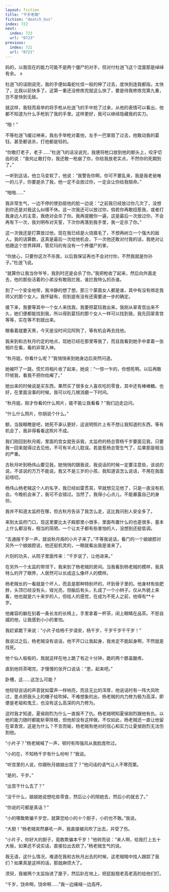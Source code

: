 ```yaml
---
layout: fiction
title: "千岁老贼"
fiction: "deatch_bus"
index: 722
next:
  index: 723
  url: "0723"
previous:
  index: 721
  url: "0721"
---
```

妈的，以我现在的能力可能不是两个僵尸的对手，但对付杜逍飞这个混蛋那是绰绰有余。 ≥

杜逍飞的话刚说完，我的手便如毒蛇吐信一般的伸了过去，度快到连我都指，太快了，比我以前快多了。这第一重还没修炼完就这么快了，要是待我修炼完第九重，岂不是快到无敌。

就这样，我轻而易举的将手枪从杜逍飞的手中抢了过来，从他的表情可以看出，他都不知道为什么手枪到了我的手里。这样更好，我可以继续隐藏我的实力。

“啪！”

不等杜逍飞缓过神来，我右手举枪对着他，左手一巴掌扇了过去，他敢动我的葛钰，甚至都该杀，打他都是轻的。

“你敢打老子，老子……”杜逍飞的话没说完，我便将枪口放到他的额头上，咬牙切齿的说：“我何止敢打你，我还敢一枪崩了你，你给我放老实点，不然你的死期到了。”

一听到这话，他立马变软了，他说：“我警告你啊，你可不要乱来，我是我老爸唯一的儿子，你要是杀了我，他一定不会放过你，一定会让你给我赔命。”

“啪啪……”

我非常生气，一边不停的使劲扇他的脸一边说：“之前我已经放过你几次了，没想到你还是对我这么纠缠不休。这一次我还可以放过你，倘若你再敢招惹我，或者打我身边人的主意，我绝对会杀了你。我再提醒你一遍，这是最后一次放过你，不会再有下一次，我刘明布对天誓，下次你再落到我手里，我一定杀了你。”

这一次我还是打算放过他，现在我已经是火烧眉毛了，不想再树立一个强大的敌人。我的话算数，这真是最后一次给他机会，下一次他还敢对付我的话，我绝对让他跟这个世界拜拜，管尼玛的有没有一个养僵尸的爹。

“你放心，只要你这次不杀我，以后我保证再也不会对付你，不然我就是你孙子。”杜逍飞说。

“就算你让我当你爷爷，我到时还是会杀了你。”我把枪收了起来，然后向外面走去，他的那些活着的小弟没有敢阻拦我，谁拦我特么的杀谁。

到了一个安全地带，我冷静的想了想，那三个蒙面女人都是谁，其中有没有绑走我师父的那个女人。我怀疑有，但到底有没有还需要进一步的确定。

接下来，我要等其中一个女人来找我，我要把葛钰救出来。我刚从翠青宫出来不久，她们便都能找到我，所以得到葛钰的那个女人一样可以找到我，我先回翠青宫等等，实在等不到就出来。

眼看着就要天黑，今天是没时间见阿狗了，等有机会再去找他。

我来到和古秋月约定的地点，现她已经在那里等我了，而且我看到她手中拿着一张相片在看，看的非常入神。

“秋月姐，你看什么呢？”我悄悄来到她身边后突然问道。

她被吓了一跳，慌忙将相片收了起来，她说：“一惊一乍的，你想死啊。以后再敢吓唬我，看我不把你给阉了。”

她出来的时候说是买东西，果然买了很多女人喜欢吃的零食，其中还有棒棒糖。也好，在里面没事的时候，我可以吃几根消磨一下时间。

“秋月姐，刚才你看的什么照片，能不能让我看看？”我们边走边问。

“什么什么照片，你胡说个什么。”

额，当我眼瞎是吧，她死不承认更好，这说明照片上有不想让我知道的东西，等有机会了，我非得看看这照片不成。

我们刚回到秋月阁，里面的宫女就告诉我，太监府的杨总管杨千岁要面见我，只要我一回来就得过去见他，不可有半点儿耽误。若是惹杨总管生气了，后果那是相当的严重。

古秋月听到杨伟山要见我，她悄悄的跟我说，我说话的时候一定要注意些，该说的说，不该说的万万不能说。我又不是三岁的小孩，我知道该怎么说话，不用在我面前唠叨。

杨伟山杨老贼这个人的名字，我已经如雷贯耳，早就想见见他了，只是一直没有机会。今晚机会来了，我可不会错过。当然了，我得小心点儿，不能暴露自己的身份。

我并不知道太监府在哪，但古秋月告诉了我怎么走，这比我问别人安全多了。

来到太监府门口，现这里要比太子殿那里小很多，里面布置什么的也差很多，基本上什么都没有，相当的简陋。一个让太子都有些害怕的人，没想到还挺低调。

“去通报千岁一声，就说秋月阁的小片子来了。”不等我说话，看门的一个娘娘腔对另外一个娘娘腔说，他还挺机灵的，一眼就看出我是谁来了。

片刻的功夫，从院子里面传来：“千岁说了，让他进来。”

在另外一个太监的带领下，我来到了杨老贼的房间。当我看到杨老贼的模样，我真特么的开了眼界，人居然可以长成这么像坏人的模样。

杨老贼长的一看就是个坏人，而且是那种特别坏的，坏到骨子里的。他身材有些肥胖，头顶已经没有头，锃光亮，但脑后有头，扎成了一个小辫子。仅从外貌上来看，他也就是六十来岁的人，但给人的感觉，在成为不死人之前，他得有**十岁。

他雍容的躺在刻着一条长龙的长椅上，手里拿着一杯茶，闭上眼睛在品茶。不怒自威的他，让我感到小小的害怕。

我赶紧跪下来说：“小片子给杨千岁请安，杨千岁，千岁千岁千千岁！”

我说过之后，杨老贼没有说话，他不开口让我起身，我肯定不能起身啊，不然就是找死。

他个仙人板板的，我就这样在地上跪了有近十分钟，跪的两个膝盖酸疼。

直到他将茶喝完，才慢慢的张开口说话：“恩，起来吧。”

卧槽，这……这怎么可能？

他轻轻说话的声音犹如雷声一样响亮，而且无比的浑厚，他说话时有一阵大风吹过，差点把我头上的帽子给吹掉。不难想象的出，杨老贼的内力修为极为高深，即便是老祖和鬼王，也没有这么高深的内力修为。

这时我才知道，夏侯刚烈为什么一直报不了仇。杨老贼明知夏侯刚烈跟他有仇，以他的能力随时都能斩草除根，但他却没有这样做。不仅如此，杨老贼还一直让他留在翠青宫，这是为什么？不言而喻，杨老贼有绝对的信心和实力让夏侯刚烈无法伤到他。

“小片子？”杨老贼喊了一声，顿时有阵强风从我脸庞吹过。

“小的在，不知杨千岁有什么吩咐？”我说。

“听宫里的人说，你跟秋月娘娘出宫了？”他问话的语气让人不寒而栗。

“是的，千岁。”

“出宫干什么去了？”

“没干什么，娘娘她说想吃些零食，然后让小的陪她去，然后小的就去了。”

“你说的可都是真话？”

“小的哪敢欺骗千岁您，就算您给小的十个胆子，小的也不敢。”我说。

“大胆！”杨老贼突然暴吼一声，我直接被风吹了出去，并受了伤。

“小片子，你好大的胆子，竟敢欺骗本千岁！”他转而说：“来人啊，给我打上五十大板，如果还不说实话，直接拉出去砍了。”杨老贼生气的说。

我无语，这什么情况，难道在我和古秋月出去的时候，这老贼暗中找人跟踪了我们？如果真是这样的话，那就麻烦大了。

须臾，我被两个太监抬进了屋子，然后趴在地上，把屁股翘老高老高的给他们打。

“千岁，饶命啊，饶命啊……”我一边痛喊一边高呼。